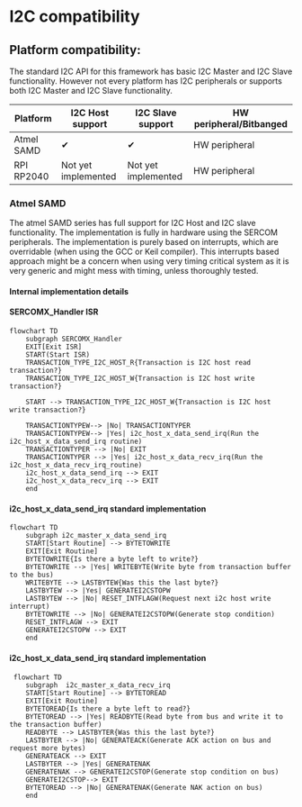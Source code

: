 # I2C compatibility

## Platform compatibility:

The standard I2C API for this framework has basic I2C Master and I2C Slave functionality. However not every platform has I2C peripherals or supports both I2C Master and I2C Slave functionality.

| Platform   | I2C Host support    | I2C Slave support   | HW peripheral/Bitbanged |
| ---------- | ------------------- | ------------------- | ----------------------- |
| Atmel SAMD | ✔                   | ✔                   | HW peripheral           |
| RPI RP2040 | Not yet implemented | Not yet implemented | HW peripheral           |

### Atmel SAMD

The atmel SAMD series has full support for I2C Host and I2C slave functionality. The implementation is fully in hardware using the SERCOM peripherals. The implementation is purely based on interrupts, which are overridable (when using the GCC or Keil compiler). This interrupts based approach might be a concern when using very timing critical system as it is very generic and might mess with timing, unless thoroughly tested.

#### Internal implementation details


#### SERCOMX_Handler ISR
```mermaid
flowchart TD
    subgraph SERCOMX_Handler
    EXIT[Exit ISR]
    START(Start ISR)
    TRANSACTION_TYPE_I2C_HOST_R{Transaction is I2C host read transaction?}
    TRANSACTION_TYPE_I2C_HOST_W{Transaction is I2C host write transaction?}
    
    START --> TRANSACTION_TYPE_I2C_HOST_W{Transaction is I2C host write transaction?}

    TRANSACTIONTYPEW--> |No| TRANSACTIONTYPER
    TRANSACTIONTYPEW--> |Yes| i2c_host_x_data_send_irq(Run the i2c_host_x_data_send_irq routine)
    TRANSACTIONTYPER --> |No| EXIT
    TRANSACTIONTYPER --> |Yes| i2c_host_x_data_recv_irq(Run the i2c_host_x_data_recv_irq_routine)
    i2c_host_x_data_send_irq --> EXIT
    i2c_host_x_data_recv_irq --> EXIT
    end
```
#### i2c_host_x_data_send_irq standard implementation
```mermaid
flowchart TD
    subgraph i2c_master_x_data_send_irq
    START[Start Routine] --> BYTETOWRITE
    EXIT[Exit Routine]
    BYTETOWRITE{Is there a byte left to write?}
    BYTETOWRITE --> |Yes| WRITEBYTE(Write byte from transaction buffer to the bus)
    WRITEBYTE --> LASTBYTEW{Was this the last byte?}
    LASTBYTEW --> |Yes| GENERATEI2CSTOPW
    LASTBYTEW --> |No| RESET_INTFLAGW(Request next i2c host write interrupt)
    BYTETOWRITE --> |No| GENERATEI2CSTOPW(Generate stop condition)
    RESET_INTFLAGW --> EXIT
    GENERATEI2CSTOPW --> EXIT
    end
```
#### i2c_host_x_data_send_irq standard implementation
 
```mermaid
 flowchart TD
    subgraph  i2c_master_x_data_recv_irq
    START[Start Routine] --> BYTETOREAD
    EXIT[Exit Routine]
    BYTETOREAD{Is there a byte left to read?}
    BYTETOREAD --> |Yes| READBYTE(Read byte from bus and write it to the transaction buffer)
    READBYTE --> LASTBYTER{Was this the last byte?}
    LASTBYTER --> |No| GENERATEACK(Generate ACK action on bus and request more bytes)
    GENERATEACK --> EXIT
    LASTBYTER --> |Yes| GENERATENAK
    GENERATENAK --> GENERATEI2CSTOP(Generate stop condition on bus)
    GENERATEI2CSTOP--> EXIT
    BYTETOREAD --> |No| GENERATENAK(Generate NAK action on bus)    
    end
```
